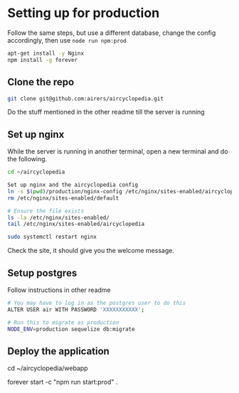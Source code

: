 # Setting up for production

Follow the same steps, but use a different database, change the config accordingly, then use `node run npm:prod`

```bash
apt-get install -y Nginx
npm install -g forever
```

## Clone the repo

```bash
git clone git@github.com:airers/aircyclopedia.git
```

Do the stuff mentioned in the other readme till the server is running

## Set up nginx
While the server is running in another terminal, open a new terminal and do the following.

```bash
cd ~/aircyclopedia

Set up nginx and the aircyclopedia config
ln -s $(pwd)/production/nginx-config /etc/nginx/sites-enabled/aircyclopedia
rm /etc/nginx/sites-enabled/default

# Ensure the file exists
ls -la /etc/nginx/sites-enabled/
tail /etc/nginx/sites-enabled/aircyclopedia

sudo systemctl restart nginx
```

Check the site, it should give you the welcome message.

## Setup postgres

Follow instructions in other readme

```bash
# You may have to log in as the postgres user to do this
ALTER USER air WITH PASSWORD 'XXXXXXXXXXX';
```

```bash
# Run this to migrate as production
NODE_ENV=production sequelize db:migrate
```
## Deploy the application

cd ~/aircyclopedia/webapp

forever start -c "npm run start:prod" .
